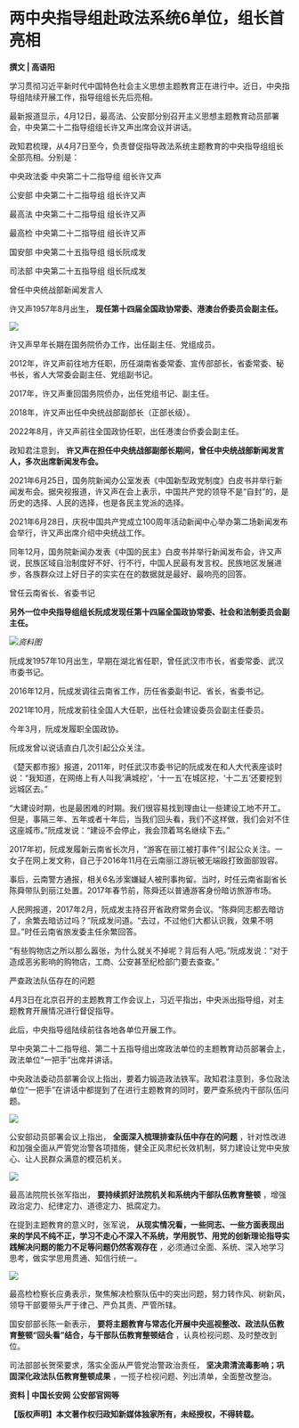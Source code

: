 # 两中央指导组赴政法系统6单位，组长首亮相

**撰文 | 高语阳**

学习贯彻习近平新时代中国特色社会主义思想主题教育正在进行中。近日，中央指导组陆续开展工作，指导组组长先后亮相。

最新报道显示，4月12日，最高法、公安部分别召开主义思想主题教育动员部署会，中央第二十二指导组组长许又声出席会议并讲话。

政知君梳理，从4月7日至今，负责督促指导政法系统主题教育的中央指导组组长全部亮相。分别是：

中央政法委 中央第二十二指导组 组长许又声

公安部 中央第二十二指导组 组长许又声

最高法 中央第二十二指导组 组长许又声

最高检 中央第二十二指导组 组长许又声

国安部 中央第二十五指导组 组长阮成发

司法部 中央第二十五指导组 组长阮成发

曾任中央统战部新闻发言人

许又声1957年8月出生， **现任第十四届全国政协常委、港澳台侨委员会副主任。**

![](https://inews.gtimg.com/news_bt/OoCBUWAi_f2GXSqG4N3B8QXj4lngIa98_iRqZ7ZHKAjK0AA/1000)

许又声早年长期在国务院侨办工作，出任副主任、党组成员。

2012年，许又声前往地方任职，历任湖南省委常委、宣传部部长，省委常委、秘书长，省人大常委会副主任、党组副书记。

2017年，许又声重回国务院侨办，出任党组书记、副主任。

2018年，许又声出任中央统战部副部长（正部长级）。

2022年8月，许又声前往全国政协任职，出任港澳台侨委会副主任。

政知君注意到， **许又声在担任中央统战部副部长期间，曾任中央统战部新闻发言人，多次出席新闻发布会。**

2021年6月25日，国务院新闻办公室发表《中国新型政党制度》白皮书并举行新闻发布会。据央视报道，许又声在会上表示，中国共产党的领导不是“自封”的，是历史的选择、人民的选择，也是各民主党派的选择。

2021年6月28日，庆祝中国共产党成立100周年活动新闻中心举办第二场新闻发布会举行，许又声出席介绍中央统战工作。

同年12月，国务院新闻办发表《中国的民主》白皮书并举行新闻发布会，许又声说，民族区域自治制度好不好、行不行，中国人民最有发言权。民族地区发展进步，各族群众过上好日子的实实在在的数据就是最好、最响亮的回答。

曾任云南省长、省委书记

**另外一位中央指导组组长阮成发现任第十四届全国政协常委、社会和法制委员会副主任。**

![](https://inews.gtimg.com/news_bt/Oq7lQo8x-uRllUJ4ZxIznBWzM0HpF5-2fsLwsiZ84YyMEAA/1000)_资料图_

阮成发1957年10月出生，早期在湖北省任职，曾任武汉市市长，省委常委、武汉市委书记。

2016年12月，阮成发调往云南省工作，历任省委副书记、省长，省委书记。

2021年10月，阮成发前往全国人大任职，出任社会建设委员会副主任委员。

今年3月，阮成发履职全国政协。

阮成发曾以说话直白几次引起公众关注。

《楚天都市报》报道，2011年，时任武汉市委书记的阮成发在和人大代表座谈时说：“我知道，在网络上有人叫我‘满城挖’，‘十一五’在城区挖，‘十二五’还要挖到远城区去。”

“大建设时期，也是最困难的时期。我们很容易找到理由让一些建设工地不开工。但是，事隔三年、五年或者十年后，当我们回头看，我们不这样做，我们会对不住这座城市。”阮成发说：“建设不会停止，我会顶着骂名继续下去。”

2017年初，阮成发履新云南省长次月，“游客在丽江被打事件”引起公众关注。一女子在网上发文称，自己于2016年11月在云南丽江游玩被无端殴打致面部毁容。

事后，云南警方通报，相关6名涉案嫌疑人被刑事拘留。当时，时任云南省副省长陈舜带队到丽江处置。2017年春节前，陈舜还以普通游客身份暗访旅游市场。

人民网报道，2017年2月，阮成发主持召开省政府常务会议。“陈舜同志都去暗访了，余繁去暗访过吗？”阮成发问道。“去过，不过他们大都认识我，效果不明显。”时任云南省旅发委主任余繁回答。

“有些购物店之所以那么嚣张，为什么就关不掉呢？背后有人吧。”阮成发说：“对于造成恶劣影响的购物店，工商、公安甚至纪检部门要去查查。”

严查政法队伍存在的问题

4月3日在北京召开的主题教育工作会议上，习近平指出，中央派出指导组，对主题教育开展情况进行督促指导。

此后，中央指导组陆续前往各地各单位开展工作。

早中央第二十二指导组、第二十五指导组出席政法单位的主题教育动员部署会上，政法单位“一把手”出席并讲话。

中央政法委动员部署会议上指出，要着力锻造政法铁军。政知君注意到，多位政法单位“一把手”在讲话中都提到了在进行主题教育的同时，要严查系统内干部队伍问题。

![](https://inews.gtimg.com/news_bt/O5IYjQdoycVXuyjiXCqenXaeTHbtdy1V7WOKHldS4KG2UAA/1000)

公安部动员部署会议上指出， **全面深入梳理排查队伍中存在的问题**
，针对性改进和加强全面从严管党治警各项措施，健全正风肃纪长效机制，努力建设让党中央放心、让人民群众满意的模范机关。

![](https://inews.gtimg.com/news_bt/Ox9YiITze8wKQg3IkGafBI48JUBAGEOWFng0f60tPJMH4AA/1000)

最高法院院长张军指出， **要持续抓好法院机关和系统内干部队伍教育整顿** ，增强政治定力、纪律定力、道德定力、抵腐定力。

在提到主题教育的意义时，张军说，
**从现实情况看，一些同志、一些方面表现出来的学风不纯不正，学习不走心不深入不系统，学用脱节、用党的创新理论指导实践解决问题的能力不足等问题仍然客观存在**
，必须通过全面、系统、深入地学习思考，做实学思用贯通、知信行统一。

![](https://inews.gtimg.com/news_bt/OORInvnTG1fNlfA6448dZTUgcAhaIRbcUIILL4H_KvUMsAA/1000)

最高检检察长应勇表示，聚焦解决检察队伍中的突出问题，努力转作风、树新风，领导干部要带头严于律己、严负其责、严管所辖。

国安部部长陈一新表示， **要将主题教育与常态化开展中央巡视整改、政法队伍教育整顿“回头看”结合，与干部队伍教育整顿结合** ，认真检视问题、及时整改到位。

司法部部长贺荣要求，落实全面从严管党治警政治责任， **坚决肃清流毒影响；巩固深化政法队伍教育整顿成果** ，一揽子检视问题、列出清单，全面整改整治。

**资料 | 中国长安网 公安部官网等**

**【版权声明】本文著作权归政知新媒体独家所有，未经授权，不得转载。**

